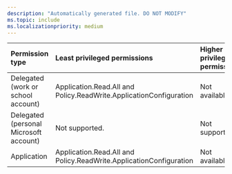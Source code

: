 ```yaml
---
description: "Automatically generated file. DO NOT MODIFY"
ms.topic: include
ms.localizationpriority: medium
---
```


|Permission type|Least privileged permissions|Higher privileged permissions|
|:---|:---|:---|
|Delegated (work or school account)|Application.Read.All and Policy.ReadWrite.ApplicationConfiguration|Not available.|
|Delegated (personal Microsoft account)|Not supported.|Not supported.|
|Application|Application.Read.All and Policy.ReadWrite.ApplicationConfiguration|Not available.|